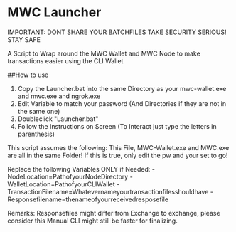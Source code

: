 # MWC Launcher

IMPORTANT: 
DONT SHARE YOUR BATCHFILES
TAKE SECURITY SERIOUS! STAY SAFE

A Script to Wrap around the MWC Wallet and MWC Node to make transactions easier using the CLI Wallet
 
 ##How to use
 1) Copy the Launcher.bat into the same Directory as your mwc-wallet.exe and mwc.exe and ngrok.exe
 2) Edit Variable to match your password (And Directories if they are not in the same one)
 3) Doubleclick "Launcher.bat" 
 4) Follow the Instructions on Screen (To Interact just type the letters in parenthesis)
 
 This script assumes the following: 
 This File, MWC-Wallet.exe and MWC.exe are all in the same Folder!
 If this is true, only edit the pw and your set to go!
 
 Replace the following Variables ONLY if Needed:
-NodeLocation=PathofyourNodeDirectory
-WalletLocation=PathofyourCLIWallet
-TransactionFilename=Whatevernameyourtransactionfilesshouldhave
-Responsefilename=thenameofyourreceivedresposefile

	
Remarks: 
Responsefiles might differ from Exchange to exchange, please consider this
Manual CLI might still be faster for finalizing.

